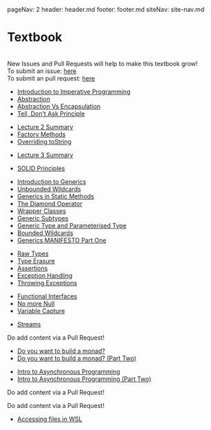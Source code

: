 <frontmatter>
  pageNav: 2
  header: header.md
  footer: footer.md
  siteNav: site-nav.md
</frontmatter>

<br> 

# Textbook

<br>

<box type="warning">
    New Issues and Pull Requests will help to make this textbook grow! <br />
    To submit an issue: <a href="https://github.com/nus-cs2030/1920-s2/issues" target="_blank">here</a>  <br />
    To submit an pull request: <a href="https://github.com/nus-cs2030/1920-s2/pulls" target="_blank">here</a>  <br />
</box>

<panel header="## **Lecture 1**" no-close>

* [Introduction to Imperative Programming](lecture01/imperativeProgramming/imperativeProgramming.html) 
* [Abstraction](lecture01/abstraction/abstraction.html) 
* [Abstraction Vs Encapsulation](lecture01/abstractionVsEncapsulation/abstractionVsEncapsulation.html)
* [Tell, Don't Ask Principle](lecture01/tellDontAsk/tellDontAsk.html)

</panel>

<panel header="## **Lecture 2**" no-close>

* [Lecture 2 Summary](lecture02/summary/chapter-summary.html) 
* [Factory Methods](lecture02/factoryMethods/factoryMethods.html) 
* [Overriding toString](lecture02/overrideToString/overrideToString.html)

</panel>

<panel header="## **Lecture 3**" no-close>

* [Lecture 3 Summary](lecture03/summary/chapter-summary.html) 

</panel>

<panel header="## **Lecture 4**" no-close>

* [SOLID Principles](lecture04/solidprinciples/solidprinciples.html)

</panel>

<panel header="## **Lecture 5**" no-close>

* [Introduction to Generics](lecture05/generics/generics.html)
* [Unbounded Wildcards](lecture05/unboundWildcards/unboundWildcards.html)
* [Generics in Static Methods](lecture05/staticGenerics/staticGenerics.html)
* [The Diamond Operator](lecture05/theDiamond/theDiamond.html)
* [Wrapper Classes](lecture05/wrapperClass/wrapperClass.html)
* [Generic Subtypes](lecture05/genericSubtypes/genericSubtypes.html)
* [Generic Type and Parameterised Type](lecture05/GenericAndParameterisdType/GenericAndParameterisedType.html)
* [Bounded Wildcards](lecture05/boundedWildcards/bounedWildcards.html)
* [Generics MANIFESTO Part One](lecture05/genericsManifestoPartOne/index.html)

</panel>

<panel header="## **Lecture 6**" no-close>
  
* [Raw Types](lecture06/rawTypes/rawTypes.html)
* [Type Erasure](lecture05/typeErasure/typeErasure.html)
* [Assertions](lecture06/errorHandling/assertions.html)
* [Exception Handling](lecture06/errorHandling/errorHandling.html)
* [Throwing Exceptions](lecture06/errorHandling/throwingExceptions.html)

</panel>

<panel header="## **Lecture 7**" no-close>
  
* [Functional Interfaces](lecture07/functionalInterfaces/functionalInterfaces.html)
* [No more Null](lecture07/Optional/Optional.html)
* [Variable Capture](lecture07/VariableCapture/VariableCapture.html)


</panel>

<panel header="## **Lecture 8**" no-close>

* [Streams](lecture08/Streams/pipelineAndLaziness.html)

</panel>

<panel header="## **Lecture 9**" no-close>

Do add content via a Pull Request!

</panel>

<panel header="## **Lecture 10**" no-close>

* [Do you want to build a monad? ](lecture10/monadsIntro/extraMonads.html)
* [Do you want to build a monad? (Part Two) ](lecture10/monadsIntro/makingTheMonad.html)

</panel>

<panel header="## **Lecture 11**" no-close>

* [Intro to Asynchronous Programming](lecture11/asyncIntro/asyncIntro.html)
* [Intro to Asynchronous Programming (Part Two)](lecture11/asyncIntro/asyncIntro2.html)

</panel>

<panel header="## **Lecture 12**" no-close>

Do add content via a Pull Request!

</panel>

<panel header="## **Lecture 13**" no-close>

Do add content via a Pull Request!

</panel>

<panel header="## **Supplemental Readings**" no-close>

* [Accessing files in WSL](misc/filesWSL/filesWSL.html)

</panel>


